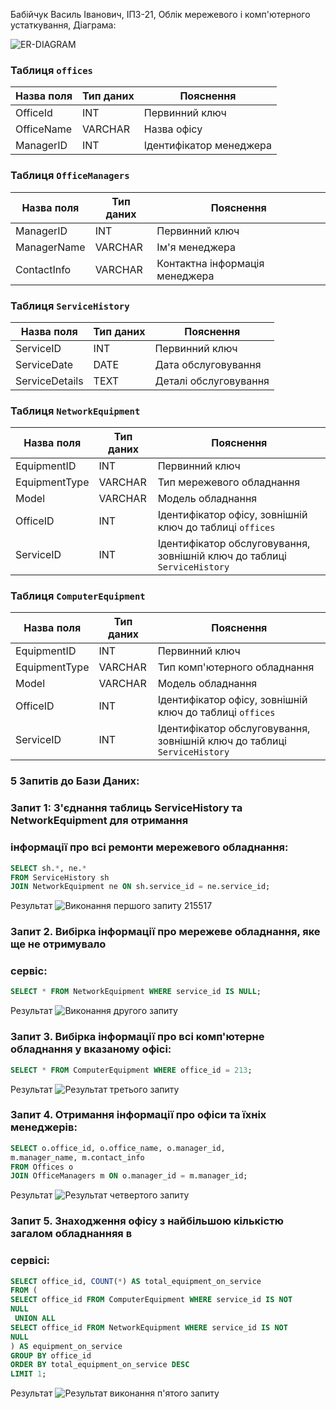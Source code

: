 Бабійчук Василь Іванович, ІПЗ-21,  Облік мережевого і комп'ютерного устаткування, Діаграма:


![ER-DIAGRAM](https://github.com/Vasil-Babi1/DbBabichykVasil/assets/150590016/675503df-d59b-4556-9484-4df10ca03bdf)

### Таблиця `offices`

| Назва поля  | Тип даних | Пояснення                |
|-------------|-----------|--------------------------|
| OfficeId    | INT       | Первинний ключ           |
| OfficeName  | VARCHAR   | Назва офісу              |
| ManagerID   | INT       | Ідентифікатор менеджера  |

### Таблиця `OfficeManagers`

| Назва поля | Тип даних | Пояснення                 |
|------------|-----------|---------------------------|
| ManagerID  | INT       | Первинний ключ           |
| ManagerName| VARCHAR   | Ім'я менеджера           |
| ContactInfo| VARCHAR   | Контактна інформація менеджера |

### Таблиця `ServiceHistory`

| Назва поля  | Тип даних | Пояснення                |
|-------------|-----------|--------------------------|
| ServiceID   | INT       | Первинний ключ           |
| ServiceDate | DATE      | Дата обслуговування      |
| ServiceDetails | TEXT | Деталі обслуговування    |

### Таблиця `NetworkEquipment`

| Назва поля  | Тип даних | Пояснення                     |
|-------------|-----------|-------------------------------|
| EquipmentID | INT       | Первинний ключ                |
| EquipmentType | VARCHAR | Тип мережевого обладнання     |
| Model       | VARCHAR   | Модель обладнання             |
| OfficeID    | INT       | Ідентифікатор офісу, зовнішній ключ до таблиці `offices` |
| ServiceID   | INT       | Ідентифікатор обслуговування, зовнішній ключ до таблиці `ServiceHistory` |

### Таблиця `ComputerEquipment`

| Назва поля  | Тип даних | Пояснення                     |
|-------------|-----------|-------------------------------|
| EquipmentID | INT       | Первинний ключ                |
| EquipmentType | VARCHAR | Тип комп'ютерного обладнання  |
| Model       | VARCHAR   | Модель обладнання             |
| OfficeID    | INT       | Ідентифікатор офісу, зовнішній ключ до таблиці `offices` |
| ServiceID   | INT       | Ідентифікатор обслуговування, зовнішній ключ до таблиці `ServiceHistory` |

### 5 Запитів до Бази Даних:
### Запит 1: З'єднання таблиць ServiceHistory та NetworkEquipment для отримання
### інформації про всі ремонти мережевого обладнання:
 

```sql
SELECT sh.*, ne.*
FROM ServiceHistory sh
JOIN NetworkEquipment ne ON sh.service_id = ne.service_id;
```
Результат
![Виконання першого запиту 215517](https://github.com/Vasil-Babi1/DbBabichykVasil/assets/150590016/35f29edd-6a73-48ee-8fca-804c509db5ca)

### Запит 2. Вибірка інформації про мережеве обладнання, яке ще не отримувало 
### сервіс:

```sql
SELECT * FROM NetworkEquipment WHERE service_id IS NULL;
```
Результат
![Виконання другого запиту](https://github.com/Vasil-Babi1/DbBabichykVasil/assets/150590016/f373f24e-88c6-463c-89a4-2680256818b2)

### Запит 3. Вибірка інформації про всі комп'ютерне обладнання у вказаному офісі:

```sql
SELECT * FROM ComputerEquipment WHERE office_id = 213;
```
Результат
![Результат третього запиту](https://github.com/Vasil-Babi1/DbBabichykVasil/assets/150590016/d96a944a-493d-4cfa-9a98-0066591823eb)

### Запит 4. Отримання інформації про офіси та їхніх менеджерів:

```sql
SELECT o.office_id, o.office_name, o.manager_id, 
m.manager_name, m.contact_info
FROM Offices o
JOIN OfficeManagers m ON o.manager_id = m.manager_id;
```
Результат
![Результат четвертого запиту](https://github.com/Vasil-Babi1/DbBabichykVasil/assets/150590016/584b4d73-7dd9-41b5-8efa-051e6bfad945)

### Запит 5. Знаходження офісу з найбільшою кількістю загалом обладнанняя в 
### сервісі:

```sql
SELECT office_id, COUNT(*) AS total_equipment_on_service
FROM (
SELECT office_id FROM ComputerEquipment WHERE service_id IS NOT 
NULL
 UNION ALL
SELECT office_id FROM NetworkEquipment WHERE service_id IS NOT 
NULL
) AS equipment_on_service
GROUP BY office_id
ORDER BY total_equipment_on_service DESC
LIMIT 1;
```
Результат
![Результат виконання п'ятого запиту](https://github.com/Vasil-Babi1/DbBabichykVasil/assets/150590016/60ce4235-a735-4cc3-b84d-d61080db13b1)







